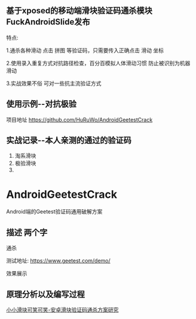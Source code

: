 
## 基于xposed的移动端滑块验证码通杀模块FuckAndroidSlide发布

特点:

1.通杀各种滑动 点击 拼图 等验证码，只需要传入正确点击 滑动 坐标

2.使用录入重复方式对抗路径检查，百分百模拟人体滑动习惯 防止被识别为机器滑动

3.实战效果不俗 可对一些抗主流验证方式


## 使用示例--对抗极验 

项目地址 https://github.com/HuRuWo/AndroidGeetestCrack



## 实战记录--本人亲测的通过的验证码

1. 淘系滑块
2. 极验滑块
3.

# AndroidGeetestCrack
Android端的Geetest验证码通用破解方案

## 描述 两个字

通杀 

测试地址: https://www.geetest.com/demo/

效果展示

## 

## 原理分析以及编写过程

[小小滑块可笑可笑-安卓滑块验证码通杀方案研究](https://www.huruwo.top/?s=%E5%B0%8F%E5%B0%8F%E6%BB%91%E5%9D%97)

